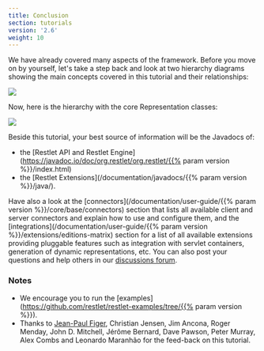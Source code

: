 ```yaml
---
title: Conclusion
section: tutorials
version: '2.6'
weight: 10
---
```

We have already covered many aspects of the framework. Before you move
on by yourself, let's take a step back and look at two hierarchy
diagrams showing the main concepts covered in this tutorial and their
relationships:

![](../images/restlets.png)

Now, here is the hierarchy with the core Representation classes:

![](../images/representations.png)

Beside this tutorial, your best source of information will be the
Javadocs of:
- the [Restlet API and Restlet Engine](https://javadoc.io/doc/org.restlet/org.restlet/{{% param version %}}/index.html)
- the [Restlet Extensions](/documentation/javadocs/{{% param version %}}/java/).

Have also a look at the [connectors](/documentation/user-guide/{{% param version %}}/core/base/connectors) section that lists
all available client and server connectors and explain how to use and configure them, and the
[integrations](/documentation/user-guide/{{% param version %}}/extensions/editions-matrix) section for
a list of all available extensions providing pluggable features such as integration with servlet containers, generation of dynamic
representations, etc. You can also post your questions and help others in our [discussions forum](https://github.com/restlet/restlet-framework-java/discussions).

### <a name="notes">Notes</a>

-   We encourage you to run the [examples](https://github.com/restlet/restlet-examples/tree/{{% param version %}}).
-   Thanks to [Jean-Paul Figer](http://www.figer.com/), Christian Jensen, Jim Ancona, Roger Menday, John D. Mitchell, Jérôme Bernard,
    Dave Pawson, Peter Murray, Alex Combs and Leonardo Maranhão for the feed-back on this tutorial.
